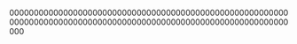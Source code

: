 
000000000000000000000000000000000000000000000000000000000000000000000000000000000000000000000000000000000000000000000

